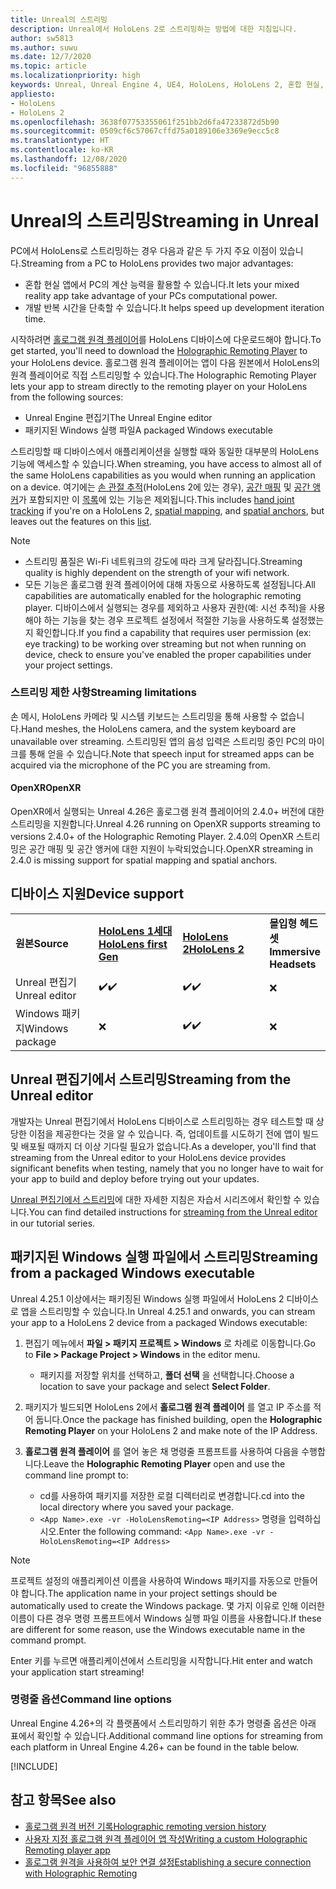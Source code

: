 ```yaml
---
title: Unreal의 스트리밍
description: Unreal에서 HoloLens 2로 스트리밍하는 방법에 대한 지침입니다.
author: sw5813
ms.author: suwu
ms.date: 12/7/2020
ms.topic: article
ms.localizationpriority: high
keywords: Unreal, Unreal Engine 4, UE4, HoloLens, HoloLens 2, 혼합 현실, 스트리밍, PC, 홀로그램 앱 원격, 홀로그램 원격 플레이어, 설명서, 혼합 현실 헤드셋, windows mixed reality 헤드셋, 가상 현실 헤드셋
appliesto:
- HoloLens
- HoloLens 2
ms.openlocfilehash: 3638f07753355061f251bb2d6fa47233872d5b90
ms.sourcegitcommit: 0509cf6c57067cffd75a0189106e3369e9ecc5c8
ms.translationtype: HT
ms.contentlocale: ko-KR
ms.lasthandoff: 12/08/2020
ms.locfileid: "96855888"
---
```

# <a name="streaming-in-unreal"></a><span data-ttu-id="dca54-104">Unreal의 스트리밍</span><span class="sxs-lookup"><span data-stu-id="dca54-104">Streaming in Unreal</span></span>

<span data-ttu-id="dca54-105">PC에서 HoloLens로 스트리밍하는 경우 다음과 같은 두 가지 주요 이점이 있습니다.</span><span class="sxs-lookup"><span data-stu-id="dca54-105">Streaming from a PC to HoloLens provides two major advantages:</span></span> 
* <span data-ttu-id="dca54-106">혼합 현실 앱에서 PC의 계산 능력을 활용할 수 있습니다.</span><span class="sxs-lookup"><span data-stu-id="dca54-106">It lets your mixed reality app take advantage of your PCs computational power.</span></span> 
* <span data-ttu-id="dca54-107">개발 반복 시간을 단축할 수 있습니다.</span><span class="sxs-lookup"><span data-stu-id="dca54-107">It helps speed up development iteration time.</span></span> 

<span data-ttu-id="dca54-108">시작하려면 [홀로그램 원격 플레이어](../platform-capabilities-and-apis/holographic-remoting-player.md)를 HoloLens 디바이스에 다운로드해야 합니다.</span><span class="sxs-lookup"><span data-stu-id="dca54-108">To get started, you'll need to download the [Holographic Remoting Player](../platform-capabilities-and-apis/holographic-remoting-player.md) to your HoloLens device.</span></span> <span data-ttu-id="dca54-109">홀로그램 원격 플레이어는 앱이 다음 원본에서 HoloLens의 원격 플레이어로 직접 스트리밍할 수 있습니다.</span><span class="sxs-lookup"><span data-stu-id="dca54-109">The Holographic Remoting Player lets your app to stream  directly to the remoting player on your HoloLens from the following sources:</span></span>

* <span data-ttu-id="dca54-110">Unreal Engine 편집기</span><span class="sxs-lookup"><span data-stu-id="dca54-110">The Unreal Engine editor</span></span>
* <span data-ttu-id="dca54-111">패키지된 Windows 실행 파일</span><span class="sxs-lookup"><span data-stu-id="dca54-111">A packaged Windows executable</span></span> 

<span data-ttu-id="dca54-112">스트리밍할 때 디바이스에서 애플리케이션을 실행할 때와 동일한 대부분의 HoloLens 기능에 액세스할 수 있습니다.</span><span class="sxs-lookup"><span data-stu-id="dca54-112">When streaming, you have access to almost all of the same HoloLens capabilities as you would when running an application on a device.</span></span> <span data-ttu-id="dca54-113">여기에는 [손 관절 추적](unreal-hand-tracking.md)(HoloLens 2에 있는 경우), [공간 매핑](unreal-spatial-mapping.md) 및 [공간 앵커](unreal-spatial-anchors.md)가 포함되지만 이 [목록](../platform-capabilities-and-apis/holographic-remoting-troubleshooting.md)에 있는 기능은 제외됩니다.</span><span class="sxs-lookup"><span data-stu-id="dca54-113">This includes [hand joint tracking](unreal-hand-tracking.md) if you're on a HoloLens 2, [spatial mapping](unreal-spatial-mapping.md), and [spatial anchors](unreal-spatial-anchors.md), but leaves out the features on this [list](../platform-capabilities-and-apis/holographic-remoting-troubleshooting.md).</span></span> 

> [!NOTE]
> * <span data-ttu-id="dca54-114">스트리밍 품질은 Wi-Fi 네트워크의 강도에 따라 크게 달라집니다.</span><span class="sxs-lookup"><span data-stu-id="dca54-114">Streaming quality is highly dependent on the strength of your wifi network.</span></span>
> * <span data-ttu-id="dca54-115">모든 기능은 홀로그램 원격 플레이어에 대해 자동으로 사용하도록 설정됩니다.</span><span class="sxs-lookup"><span data-stu-id="dca54-115">All capabilities are automatically enabled for the holographic remoting player.</span></span> <span data-ttu-id="dca54-116">디바이스에서 실행되는 경우를 제외하고 사용자 권한(예: 시선 추적)을 사용해야 하는 기능을 찾는 경우 프로젝트 설정에서 적절한 기능을 사용하도록 설정했는지 확인합니다.</span><span class="sxs-lookup"><span data-stu-id="dca54-116">If you find a capability that requires user permission (ex: eye tracking) to be working over streaming but not when running on device, check to ensure you've enabled the proper capabilities under your project settings.</span></span>

### <a name="streaming-limitations"></a><span data-ttu-id="dca54-117">스트리밍 제한 사항</span><span class="sxs-lookup"><span data-stu-id="dca54-117">Streaming limitations</span></span>

<span data-ttu-id="dca54-118">손 메시, HoloLens 카메라 및 시스템 키보드는 스트리밍을 통해 사용할 수 없습니다.</span><span class="sxs-lookup"><span data-stu-id="dca54-118">Hand meshes, the HoloLens camera, and the system keyboard are unavailable over streaming.</span></span> <span data-ttu-id="dca54-119">스트리밍된 앱의 음성 입력은 스트리밍 중인 PC의 마이크를 통해 얻을 수 있습니다.</span><span class="sxs-lookup"><span data-stu-id="dca54-119">Note that speech input for streamed apps can be acquired via the microphone of the PC you are streaming from.</span></span>

#### <a name="openxr"></a><span data-ttu-id="dca54-120">OpenXR</span><span class="sxs-lookup"><span data-stu-id="dca54-120">OpenXR</span></span>

<span data-ttu-id="dca54-121">OpenXR에서 실행되는 Unreal 4.26은 홀로그램 원격 플레이어의 2.4.0+ 버전에 대한 스트리밍을 지원합니다.</span><span class="sxs-lookup"><span data-stu-id="dca54-121">Unreal 4.26 running on OpenXR supports streaming to versions 2.4.0+ of the Holographic Remoting Player.</span></span> <span data-ttu-id="dca54-122">2\.4.0의 OpenXR 스트리밍은 공간 매핑 및 공간 앵커에 대한 지원이 누락되었습니다.</span><span class="sxs-lookup"><span data-stu-id="dca54-122">OpenXR streaming in 2.4.0 is missing support for spatial mapping and spatial anchors.</span></span> 

## <a name="device-support"></a><span data-ttu-id="dca54-123">디바이스 지원</span><span class="sxs-lookup"><span data-stu-id="dca54-123">Device support</span></span>

<table>
    <colgroup>
    <col width="33%" />
    <col width="33%" />
    <col width="33%" />
    </colgroup>
    <tr>
        <td><span data-ttu-id="dca54-124"><strong>원본</strong></span><span class="sxs-lookup"><span data-stu-id="dca54-124"><strong>Source</strong></span></span></td>
        <td><span data-ttu-id="dca54-125"><a href="https://docs.microsoft.com/hololens/hololens1-hardware"><strong>HoloLens 1세대</strong></a></span><span class="sxs-lookup"><span data-stu-id="dca54-125"><a href="https://docs.microsoft.com/hololens/hololens1-hardware"><strong>HoloLens first Gen</strong></a></span></span></td>
        <td><span data-ttu-id="dca54-126"><a href="https://www.microsoft.com/hololens/hardware"><strong>HoloLens 2</strong></a></span><span class="sxs-lookup"><span data-stu-id="dca54-126"><a href="https://www.microsoft.com/hololens/hardware"><strong>HoloLens 2</strong></a></span></span></td>
        <td><span data-ttu-id="dca54-127"><strong>몰입형 헤드셋</strong></span><span class="sxs-lookup"><span data-stu-id="dca54-127"><strong>Immersive Headsets</strong></span></span></td>
    </tr>
     <tr>
        <td><span data-ttu-id="dca54-128">Unreal 편집기</span><span class="sxs-lookup"><span data-stu-id="dca54-128">Unreal editor</span></span></td>
        <td><span data-ttu-id="dca54-129">✔️</span><span class="sxs-lookup"><span data-stu-id="dca54-129">✔️</span></span></td>
        <td><span data-ttu-id="dca54-130">✔️</span><span class="sxs-lookup"><span data-stu-id="dca54-130">✔️</span></span></td>
        <td>❌</td>
    </tr>
    <tr>
        <td><span data-ttu-id="dca54-131">Windows 패키지</span><span class="sxs-lookup"><span data-stu-id="dca54-131">Windows package</span></span></td>
        <td>❌</td>
        <td><span data-ttu-id="dca54-132">✔️</span><span class="sxs-lookup"><span data-stu-id="dca54-132">✔️</span></span></td>
        <td>❌</td>
    </tr>

</table>

## <a name="streaming-from-the-unreal-editor"></a><span data-ttu-id="dca54-133">Unreal 편집기에서 스트리밍</span><span class="sxs-lookup"><span data-stu-id="dca54-133">Streaming from the Unreal editor</span></span>

<span data-ttu-id="dca54-134">개발자는 Unreal 편집기에서 HoloLens 디바이스로 스트리밍하는 경우 테스트할 때 상당한 이점을 제공한다는 것을 알 수 있습니다. 즉, 업데이트를 시도하기 전에 앱이 빌드 및 배포될 때까지 더 이상 기다릴 필요가 없습니다.</span><span class="sxs-lookup"><span data-stu-id="dca54-134">As a developer, you'll find that streaming from the Unreal editor to your HoloLens device provides significant benefits when testing, namely that you no longer have to wait for your app to build and deploy before trying out your updates.</span></span>

<span data-ttu-id="dca54-135">[Unreal 편집기에서 스트리밍](tutorials/unreal-uxt-ch6.md#device-only-streaming)에 대한 자세한 지침은 자습서 시리즈에서 확인할 수 있습니다.</span><span class="sxs-lookup"><span data-stu-id="dca54-135">You can find detailed instructions for [streaming from the Unreal editor](tutorials/unreal-uxt-ch6.md#device-only-streaming) in our tutorial series.</span></span>

## <a name="streaming-from-a-packaged-windows-executable"></a><span data-ttu-id="dca54-136">패키지된 Windows 실행 파일에서 스트리밍</span><span class="sxs-lookup"><span data-stu-id="dca54-136">Streaming from a packaged Windows executable</span></span>

<span data-ttu-id="dca54-137">Unreal 4.25.1 이상에서는 패키징된 Windows 실행 파일에서 HoloLens 2 디바이스로 앱을 스트리밍할 수 있습니다.</span><span class="sxs-lookup"><span data-stu-id="dca54-137">In Unreal 4.25.1 and onwards, you can stream your app to a HoloLens 2 device from a packaged Windows executable:</span></span> 

1. <span data-ttu-id="dca54-138">편집기 메뉴에서 **파일 > 패키지 프로젝트 > Windows** 로 차례로 이동합니다.</span><span class="sxs-lookup"><span data-stu-id="dca54-138">Go to **File > Package Project > Windows** in the editor menu.</span></span> 
    * <span data-ttu-id="dca54-139">패키지를 저장할 위치를 선택하고, **폴더 선택** 을 선택합니다.</span><span class="sxs-lookup"><span data-stu-id="dca54-139">Choose a location to save your package and select **Select Folder**.</span></span>

2. <span data-ttu-id="dca54-140">패키지가 빌드되면 HoloLens 2에서 **홀로그램 원격 플레이어** 를 열고 IP 주소를 적어 둡니다.</span><span class="sxs-lookup"><span data-stu-id="dca54-140">Once the package has finished building, open the **Holographic Remoting Player** on your HoloLens 2 and make note of the IP Address.</span></span> 
3. <span data-ttu-id="dca54-141">**홀로그램 원격 플레이어** 를 열어 놓은 채 명령줄 프롬프트를 사용하여 다음을 수행합니다.</span><span class="sxs-lookup"><span data-stu-id="dca54-141">Leave the **Holographic Remoting Player** open and use the command line prompt to:</span></span> 
    * <span data-ttu-id="dca54-142">cd를 사용하여 패키지를 저장한 로컬 디렉터리로 변경합니다.</span><span class="sxs-lookup"><span data-stu-id="dca54-142">cd into the local directory where you saved your package.</span></span>
    * <span data-ttu-id="dca54-143">`<App Name>.exe -vr -HoloLensRemoting=<IP Address>` 명령을 입력하십시오.</span><span class="sxs-lookup"><span data-stu-id="dca54-143">Enter the following command: `<App Name>.exe -vr -HoloLensRemoting=<IP Address>`</span></span>

> [!NOTE]
> <span data-ttu-id="dca54-144">프로젝트 설정의 애플리케이션 이름을 사용하여 Windows 패키지를 자동으로 만들어야 합니다.</span><span class="sxs-lookup"><span data-stu-id="dca54-144">The application name in your project settings should be automatically used to create the Windows package.</span></span> <span data-ttu-id="dca54-145">몇 가지 이유로 인해 이러한 이름이 다른 경우 명령 프롬프트에서 Windows 실행 파일 이름을 사용합니다.</span><span class="sxs-lookup"><span data-stu-id="dca54-145">If these are different for some reason, use the Windows executable name in the command prompt.</span></span>

<span data-ttu-id="dca54-146">Enter 키를 누르면 애플리케이션에서 스트리밍을 시작합니다.</span><span class="sxs-lookup"><span data-stu-id="dca54-146">Hit enter and watch your application start streaming!</span></span>

### <a name="command-line-options"></a><span data-ttu-id="dca54-147">명령줄 옵션</span><span class="sxs-lookup"><span data-stu-id="dca54-147">Command line options</span></span>

<span data-ttu-id="dca54-148">Unreal Engine 4.26+의 각 플랫폼에서 스트리밍하기 위한 추가 명령줄 옵션은 아래 표에서 확인할 수 있습니다.</span><span class="sxs-lookup"><span data-stu-id="dca54-148">Additional command line options for streaming from each platform in Unreal Engine 4.26+ can be found in the table below.</span></span> 

[!INCLUDE[](includes/tabs-streaming-args.md)]

## <a name="see-also"></a><span data-ttu-id="dca54-149">참고 항목</span><span class="sxs-lookup"><span data-stu-id="dca54-149">See also</span></span>

* [<span data-ttu-id="dca54-150">홀로그램 원격 버전 기록</span><span class="sxs-lookup"><span data-stu-id="dca54-150">Holographic remoting version history</span></span>](../platform-capabilities-and-apis/holographic-remoting-version-history.md)
* [<span data-ttu-id="dca54-151">사용자 지정 홀로그램 원격 플레이어 앱 작성</span><span class="sxs-lookup"><span data-stu-id="dca54-151">Writing a custom Holographic Remoting player app</span></span>](../platform-capabilities-and-apis/holographic-remoting-create-player.md)
* [<span data-ttu-id="dca54-152">홀로그램 원격을 사용하여 보안 연결 설정</span><span class="sxs-lookup"><span data-stu-id="dca54-152">Establishing a secure connection with Holographic Remoting</span></span>](../platform-capabilities-and-apis/holographic-remoting-secure-connection.md)
